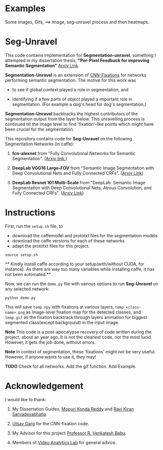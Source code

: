 
# Examples

Some images, Gifs, ==> image, seg-unravel process and then heatmaps.


# Seg-Unravel

This code contains implementation for **Segmentation-unravel**, something I attempted in my dissertation thesis, **"Per-Pixel Feedback for improving Semantic Segmentation"** [Arxiv Link](https://arxiv.org/abs/1712.02861). 

**Segmentation-Unravel** is an extension of [CNN-Fixations](https://arxiv.org/abs/1708.06670) for networks performing semantic segmentation. The motive for this work was 
* to see if global context played a role in segmentation, and 

* identifying if a few parts of object played a important role in segmentation. (For example a dog's head for dog's segmentation.)

**Segmentation-Unravel** backtracks the highest contributors of the segmentation output from the layer below. This unravelling process is continued till the image level to find 'fixation'-like points which might have been crucial for the segmentation.

This repository contains code for **Seg-Unravel** on the following Segmentation Networks (in caffe):

1) **fcn-alexnet** from "Fully Convolutional Networks for Semantic Segmentation". ([Arxiv link.](https://arxiv.org/abs/1411.4038))

2) **DeepLab VGG16 Large-FOV** from "Semantic Image Segmentation with Deep Convolutional Nets and Fully Connected CRFs". ([Arxiv Link](https://arxiv.org/pdf/1412.7062.pdf))

3) **DeepLab Resnet 101 Multi-Scale** from "DeepLab: Semantic Image Segmentation with Deep Convolutional Nets, Atrous Convolution, and Fully Connected CRFs". ([Arxiv Link](https://arxiv.org/abs/1606.00915))



# Instructions

First, run the `setup.sh` file, to 
* download the caffemodel and prototxt files for the segmentation models 
* download the caffe versions for each of these networks
* adapt the prototxt files for this project.

```
source setup.sh
```
** Kindly install caffe according to your setup(with/without CUDA, for instance). As there are way too many variables while installing caffe, it has not been automated.**

Now, we can run the `demo.py` file with various options to run **Seg-Unravel** on any selected network:
```
python demo.py 
```

This will save `temp.npy` with fixations at various layers, `temp_<class-name>.png` as image-level fixation map for the detected classes, and `temp.gif` as the fixation backtrack through layers animation for biggest segmented class(except background) in the input image. 

**Note** This code is a post-apocalypse recovery of code written during the project, about an year ago. It is not the cleanest code, nor the most lucid. However, it gets the job done, without errors. 

**Note** In context of segmentation, these 'fixations' might not be very useful. However, if anyone wants to use it, they may! 

**TODO** Check for all networks. Add the gif function. Add Example.

# Acknowledgement

I would like to thank:

1) My Dissertation Guides, [Mopuri Konda Reddy](https://sites.google.com/site/kreddymopuri/) and [Ravi Kiran Sarvadevabhatla](https://ravika.github.io/).

2) [Utsav Garg](https://utsavgarg.github.io/) for the CNN-fixation code.

3) My Advisor for this project [Professor R. Venkatesh Babu](http://www.serc.iisc.ernet.in/~venky/).

4) Members of [Video Analytics Lab](http://val.serc.iisc.ernet.in/valweb/index.html) for general advice.